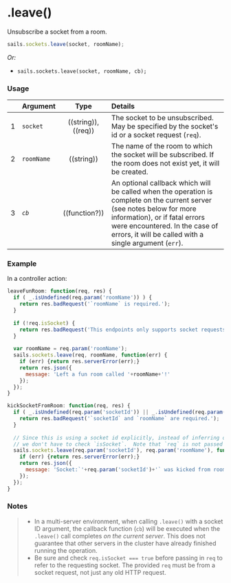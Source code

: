 # .leave()

Unsubscribe a socket from a room.


```js
sails.sockets.leave(socket, roomName);
```

_Or:_
+ `sails.sockets.leave(socket, roomName, cb);`


### Usage

|   | Argument   | Type        | Details |
|---|------------|:-----------:|:--------|
| 1 | `socket`   | ((string)), ((req)) | The socket to be unsubscribed.  May be specified by the socket's id or a socket request (`req`).
| 2 | `roomName` | ((string))  | The name of the room to which the socket will be subscribed.  If the room does not exist yet, it will be created.
| 3 | _`cb`_       | ((function?))| An optional callback which will be called when the operation is complete on the current server (see notes below for more information), or if fatal errors were encountered.  In the case of errors, it will be called with a single argument (`err`).


### Example

In a controller action:

```javascript
leaveFunRoom: function(req, res) {
  if ( _.isUndefined(req.param('roomName')) ) {
    return res.badRequest('`roomName` is required.');
  }
  
  if (!req.isSocket) {
    return res.badRequest('This endpoints only supports socket requests.');
  }
  
  var roomName = req.param('roomName');
  sails.sockets.leave(req, roomName, function(err) {
    if (err) {return res.serverError(err);}
    return res.json({
      message: 'Left a fun room called '+roomName+'!'
    });
  });
}
```


```javascript
kickSocketFromRoom: function(req, res) {
  if ( _.isUndefined(req.param('socketId')) || _.isUndefined(req.param('roomName')) ) {
    return res.badRequest('`socketId` and `roomName` are required.');
  }
  
  // Since this is using a socket id explicitly, instead of inferring one from `req`,
  // we don't have to check `isSocket`.  Note that `req` is not passed in-- instead we use a string socket id.
  sails.sockets.leave(req.param('socketId'), req.param('roomName'), function(err) {
    if (err) {return res.serverError(err);}
    return res.json({
      message: 'Socket:`'+req.param('socketId')+'` was kicked from room: `'+req.param('roomName')+'`.  No more fun, ever!'
    });
  });
}
```

### Notes
> + In a multi-server environment, when calling `.leave()` with a socket ID argument, the callback function (`cb`) will be executed when the `.leave()` call completes _on the current server_.  This does not guarantee that other servers in the cluster have already finished running the operation.
> + Be sure and check `req.isSocket === true` before passing in `req` to refer to the requesting socket.  The provided `req` must be from a socket request, not just any old HTTP request.



<docmeta name="displayName" value="leave()">

